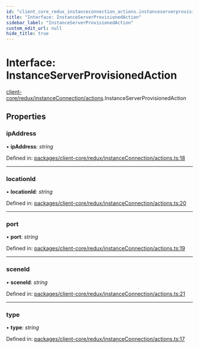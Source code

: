 ```yaml
---
id: "client_core_redux_instanceconnection_actions.instanceserverprovisionedaction"
title: "Interface: InstanceServerProvisionedAction"
sidebar_label: "InstanceServerProvisionedAction"
custom_edit_url: null
hide_title: true
---
```


# Interface: InstanceServerProvisionedAction

[client-core/redux/instanceConnection/actions](../modules/client_core_redux_instanceconnection_actions.md).InstanceServerProvisionedAction

## Properties

### ipAddress

• **ipAddress**: *string*

Defined in: [packages/client-core/redux/instanceConnection/actions.ts:18](https://github.com/xr3ngine/xr3ngine/blob/9d253dc38/packages/client-core/redux/instanceConnection/actions.ts#L18)

___

### locationId

• **locationId**: *string*

Defined in: [packages/client-core/redux/instanceConnection/actions.ts:20](https://github.com/xr3ngine/xr3ngine/blob/9d253dc38/packages/client-core/redux/instanceConnection/actions.ts#L20)

___

### port

• **port**: *string*

Defined in: [packages/client-core/redux/instanceConnection/actions.ts:19](https://github.com/xr3ngine/xr3ngine/blob/9d253dc38/packages/client-core/redux/instanceConnection/actions.ts#L19)

___

### sceneId

• **sceneId**: *string*

Defined in: [packages/client-core/redux/instanceConnection/actions.ts:21](https://github.com/xr3ngine/xr3ngine/blob/9d253dc38/packages/client-core/redux/instanceConnection/actions.ts#L21)

___

### type

• **type**: *string*

Defined in: [packages/client-core/redux/instanceConnection/actions.ts:17](https://github.com/xr3ngine/xr3ngine/blob/9d253dc38/packages/client-core/redux/instanceConnection/actions.ts#L17)
